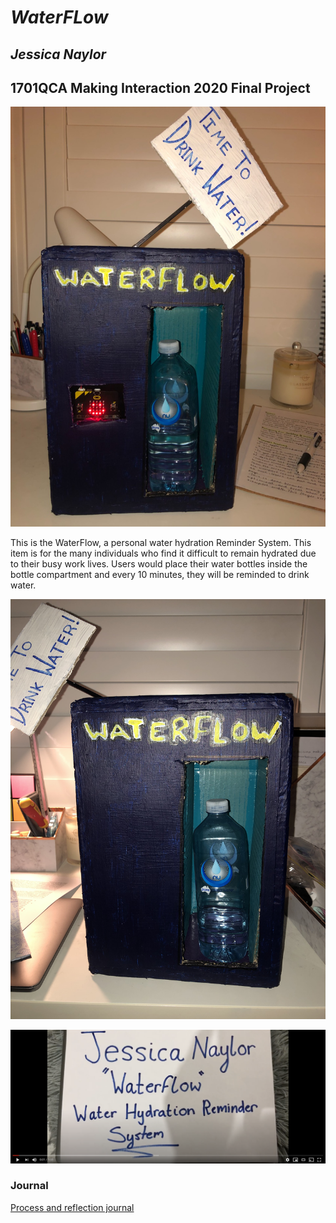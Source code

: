 # *WaterFLow*
## *Jessica Naylor* ##
## 1701QCA Making Interaction 2020 Final Project ##


![Image](pd180.png)

This is the WaterFlow, a personal water hydration Reminder System. This item is for the many individuals who find it difficult to remain hydrated due to their busy work lives. Users would place their water bottles inside the bottle compartment and every 10 minutes, they will be reminded to drink water.


![Image](pd170.png)



[![Image](youtube.png)](https://youtu.be/xoFbjHlNsI0)

### Journal ###

[Process and reflection journal](/journal/journal.md)
